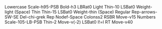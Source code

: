 Lowercase Scale-h95-PSB Bold-h3 LBRat0
Light Thin-10 LSBat0 Weight-light (Space)
Thin Thin-15 LSBat0 Weight-thin (Space)
Regular Rep-arrows-SW-SE Del-chi-grek
Rep Nodef-Space
Colonss2 RSBR Move-v15
Numbers Scale-105-LB-PSB Thin-2 Move-v(-2) LSBat0
I!=l RT Move-v40
